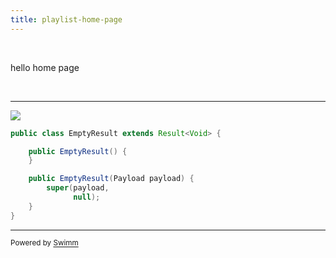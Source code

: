 ```yaml
---
title: playlist-home-page
---
```

&nbsp;

hello home page

&nbsp;

<SwmSnippet path="/activiti-api/activiti-api-model-shared/src/main/java/org/activiti/api/model/shared/EmptyResult.java" line="18">

---

![](/.swm/images/Iconka-Business-Finance-Rocket.512%20\(1\)-2024-3-11-6-27-6-599.png)

```java
public class EmptyResult extends Result<Void> {

    public EmptyResult() {
    }

    public EmptyResult(Payload payload) {
        super(payload,
              null);
    }
}
```

---

</SwmSnippet>

<SwmMeta version="3.0.0" repo-id="Z2l0aHViJTNBJTNBQWN0aXZpdGklM0ElM0FTaGFuZURlYW4=" repo-name="Activiti"><sup>Powered by [Swimm](https://app.swimm.io/)</sup></SwmMeta>

